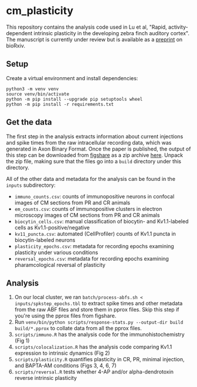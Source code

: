 
# cm_plasticity

This repository contains the analysis code used in Lu et al, "Rapid, activity-dependent intrinsic plasticity in the developing zebra finch auditory cortex". The manuscript is currently under review but is available as a [preprint](https://doi.org/10.1101/2023.02.07.527481) on bioRxiv.

## Setup

Create a virtual environment and install dependencies:

``` shell
python3 -m venv venv
source venv/bin/activate
python -m pip install --upgrade pip setuptools wheel
python -m pip install -r requirements.txt
```

## Get the data

The first step in the analysis extracts information about current injections and spike times from the raw intracellular recording data, which was generated in Axon Binary Format. Once the paper is published, the output of this step can be downloaded from [figshare](https://dx.doi.org/10.6084/m9.figshare.23799951) as a zip archive [here](https://figshare.com/ndownloader/files/41745645). Unpack the zip file, making sure that the files go into a `build` directory under this directory.

All of the other data and metadata for the analysis can be found in the `inputs` subdirectory:

- `immuno_counts.csv`: counts of immunopositive neurons in confocal images of CM sections from PR and CR animals
- `em_counts.csv`: counts of immunopositive clusters in electron microscopy images of CM sections from PR and CR animals
- `biocytin_cells.csv`: manual classification of biocytin- and Kv1.1-labeled cells as Kv1.1-positive/negative
- `kv11_puncta.csv`: automated (CellProfiler) counts of Kv1.1 puncta in biocytin-labeled neurons
- `plasticity_epochs.csv`: metadata for recording epochs examining plasticity under various conditions
- `reversal_epochs.csv`: metadata for recording epochs examining pharamcological reversal of plasticity

## Analysis

1. On our local cluster, we ran `batch/process-abfs.sh < inputs/spkstep_epochs.tbl` to extract spike times and other metadata from the raw ABF files and store them in pprox files. Skip this step if you're using the pprox files from figshare.
2. Run `venv/bin/python scripts/response-stats.py --output-dir build build/*.pprox` to collate data from all the pprox files.
3. `scripts/immuno.R` has the analysis code for the immunohistochemistry (Fig 1)
4. `scripts/colocalization.R` has the analysis code comparing Kv1.1 expression to intrinsic dynamics (Fig 2)
5. `scripts/plasticity.R` quantifies plasticity in CR, PR, minimal injection, and BAPTA-AM conditions (Figs 3, 4, 6, 7)
6. `scripts/reversal.R` tests whether 4-AP and/or alpha-dendrotoxin reverse intrinsic plasticity

